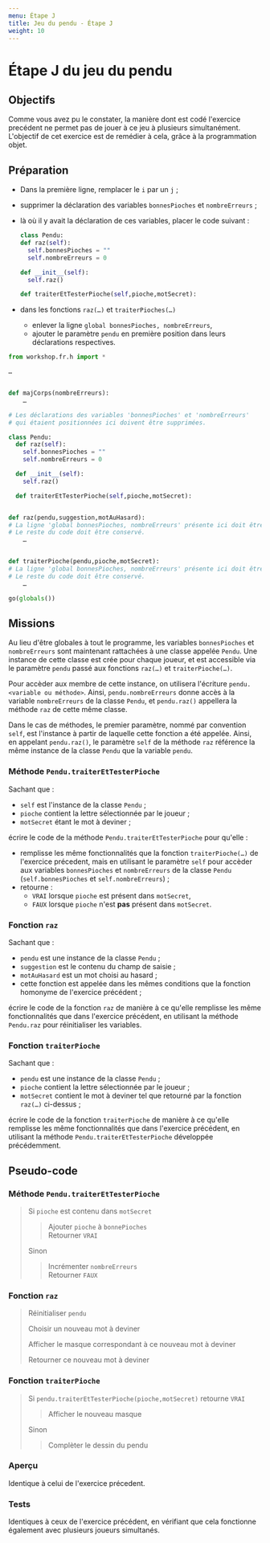 ```yaml
---
menu: Étape J
title: Jeu du pendu - Étape J
weight: 10
---
```


# Étape J du jeu du pendu

## Objectifs

Comme vous avez pu le constater, la manière dont est codé l'exercice precédent ne permet pas de jouer à ce jeu à plusieurs simultanément. L'objectif de cet exercice est de remédier à cela, grâce à la programmation objet.

## Préparation

- Dans la première ligne, remplacer le `i` par un `j` ;
  
- supprimer la déclaration des variables `bonnesPioches` et `nombreErreurs` ;
  
- là où il y avait la déclaration de ces variables, placer le code suivant :
  
  ```python
  class Pendu:
  def raz(self):
    self.bonnesPioches = ""
    self.nombreErreurs = 0
  
  def __init__(self):
    self.raz()
  
  def traiterEtTesterPioche(self,pioche,motSecret):
  ```
  
- dans les fonctions `raz(…)` et `traiterPioches(…)`
  
  - enlever la ligne `global bonnesPioches, nombreErreurs`,
  - ajouter le paramètre `pendu` en première position dans leurs déclarations respectives.

```python
from workshop.fr.h import *

…


def majCorps(nombreErreurs):    
    …

# Les déclarations des variables 'bonnesPioches' et 'nombreErreurs'
# qui étaient positionnées ici doivent être supprimées.

class Pendu:
  def raz(self):
    self.bonnesPioches = ""
    self.nombreErreurs = 0

  def __init__(self):
    self.raz()

  def traiterEtTesterPioche(self,pioche,motSecret):


def raz(pendu,suggestion,motAuHasard):
# La ligne 'global bonnesPioches, nombreErreurs' présente ici doit être supprimée.
# Le reste du code doit être conservé.
    …


def traiterPioche(pendu,pioche,motSecret):
# La ligne 'global bonnesPioches, nombreErreurs' présente ici doit être supprimée.
# Le reste du code doit être conservé.
    …

go(globals())    
```

## Missions

Au lieu d'être globales à tout le programme, les variables `bonnesPioches` et `nombreErreurs` sont maintenant rattachées à une classe appelée `Pendu`. Une instance de cette classe est crée pour chaque joueur, et est accessible via le paramètre `pendu` passé aux fonctions `raz(…)` et `traiterPioche(…)`.

Pour accèder aux membre de cette instance, on utilisera l'écriture `pendu.<variable ou méthode>`. Ainsi, `pendu.nombreErreurs` donne accès à la variable `nombreErreurs` de la classe `Pendu`, et `pendu.raz()` appellera la méthode `raz` de cette même classe.

Dans le cas de méthodes, le premier paramètre, nommé par convention `self`, est l'instance à partir de laquelle cette fonction a été appelée. Ainsi, en appelant `pendu.raz()`, le paramètre `self` de la méthode `raz` référence la même instance de la classe `Pendu` que la variable `pendu`.

### Méthode `Pendu.traiterEtTesterPioche`

Sachant que :

- `self` est l'instance de la classe `Pendu` ;
- `pioche` contient la lettre sélectionnée par le joueur ;
- `motSecret` étant le mot à deviner ;

écrire le code de la méthode `Pendu.traiterEtTesterPioche` pour qu'elle :

- remplisse les même fonctionnalités que la fonction `traiterPioche(…)` de l'exercice précedent, mais en utilisant le paramètre `self` pour accèder aux variables `bonnesPioches` et `nombreErreurs` de la classe `Pendu` (`self.bonnesPioches` et `self.nombreErreurs`) ;
- retourne :
  - `VRAI` lorsque `pioche` est présent dans `motSecret`,
  - `FAUX` lorsque `pioche` n'est **pas** présent dans `motSecret`.

### Fonction `raz`

Sachant que :

- `pendu` est une instance de la classe `Pendu` ;
- `suggestion` est le contenu du champ de saisie ;
- `motAuHasard` est un mot choisi au hasard ;
- cette fonction est appelée dans les mêmes conditions que la fonction homonyme de l'exercice précédent ;

écrire le code de la fonction `raz` de manière à ce qu'elle remplisse les même fonctionnalités que dans l'exercice précédent, en utilisant la méthode `Pendu.raz` pour réinitialiser les variables.

### Fonction `traiterPioche`

Sachant que :

- `pendu` est une instance de la classe `Pendu` ;
- `pioche` contient la lettre sélectionnée par le joueur ;
- `motSecret` contient le mot à deviner tel que retourné par la fonction `raz(…)` ci-dessus ;

écrire le code de la fonction `traiterPioche` de manière à ce qu'elle remplisse les même fonctionnalités que dans l'exercice précédent, en utilisant la méthode `Pendu.traiterEtTesterPioche` développée précédemment.

## Pseudo-code

### Méthode `Pendu.traiterEtTesterPioche`

> Si `pioche` est contenu dans `motSecret`  
> > Ajouter `pioche` à `bonnePioches`  
> > Retourner `VRAI` 
>  
> Sinon  
> > Incrémenter `nombreErreurs`  
> > Retourner `FAUX`

### Fonction `raz`

> Réinitialiser `pendu`
> 
> Choisir un nouveau mot à deviner
> 
> Afficher le masque correspondant à ce nouveau mot à deviner
> 
> Retourner ce nouveau mot à deviner

### Fonction `traiterPioche`

> Si `pendu.traiterEtTesterPioche(pioche,motSecret)` retourne `VRAI`  
> > Afficher le nouveau masque
>  
> Sinon  
> > Complèter le dessin du pendu

### Aperçu

Identique à celui de l'exercice précedent.

### Tests

Identiques à ceux de l'exercice précédent, en vérifiant que cela fonctionne également avec plusieurs joueurs simultanés.